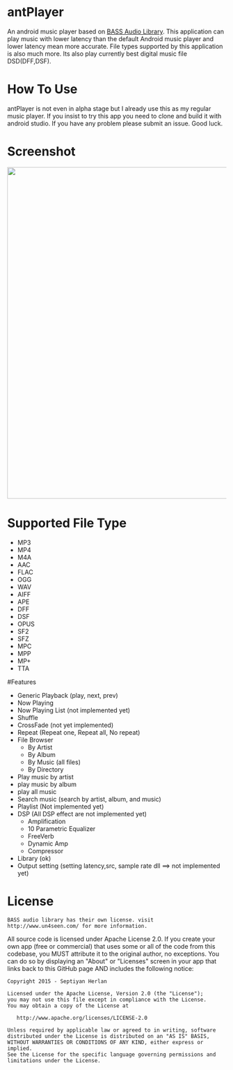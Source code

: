 # antPlayer
An android music player based on <a href="http://www.un4seen.com/">BASS Audio Library</a>. This application can play music with lower latency than the default Android music player and lower latency mean more accurate. File types supported by this application is also much more. Its also play currently best digital music file DSD(DFF,DSF).

# How To Use
antPlayer is not even in alpha stage but I already use this as my regular music player. If you insist to try this app you need to clone and build it with android studio. If you have any problem please submit an issue. Good luck.

# Screenshot
<img src="http://i.imgur.com/z4ukgKg.jpg" width=761>

# Supported File Type
- MP3
- MP4
- M4A
- AAC
- FLAC
- OGG
- WAV
- AIFF
- APE
- DFF
- DSF
- OPUS
- SF2
- SFZ
- MPC
- MPP
- MP+
- TTA

#Features
- Generic Playback (play, next, prev)
- Now Playing
- Now Playing List (not implemented yet)
- Shuffle
- CrossFade (not yet implemented)
- Repeat (Repeat one, Repeat all, No repeat)
- File Browser
    - By Artist
    - By Album
    - By Music (all files)
    - By Directory
- Play music by artist
- play music by album
- play all music
- Search music (search by artist, album, and music)
- Playlist (Not implemented yet)
- DSP (All DSP effect are not implemented yet)
    - Amplification
    - 10 Parametric Equalizer
    - FreeVerb
    - Dynamic Amp
    - Compressor
- Library (ok)
- Output setting (setting latency,src, sample rate dll ==> not implemented yet)
    
License
========
    BASS audio library has their own license. visit http://www.un4seen.com/ for more information.
    
All source code is licensed under Apache License 2.0. If you create your own app (free or commercial) that uses some or all of the code from this codebase, you MUST attribute it to the original author, no exceptions. You can do so by displaying an "About" or "Licenses" screen in your app that links back to this GitHub page AND includes the following notice: 

    Copyright 2015 - Septiyan Herlan

    Licensed under the Apache License, Version 2.0 (the "License");
    you may not use this file except in compliance with the License.
    You may obtain a copy of the License at

       http://www.apache.org/licenses/LICENSE-2.0

    Unless required by applicable law or agreed to in writing, software
    distributed under the License is distributed on an "AS IS" BASIS,
    WITHOUT WARRANTIES OR CONDITIONS OF ANY KIND, either express or implied.
    See the License for the specific language governing permissions and
    limitations under the License.



